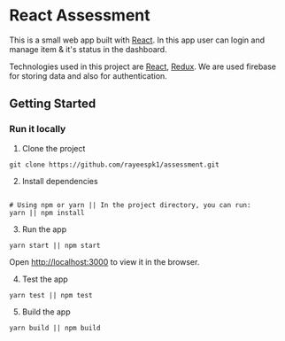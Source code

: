 # React Assessment

This is a small web app built with [React](https://reactjs.org/). In this app user can login and manage item & it's status in the dashboard.

Technologies used in this project are [React](https://reactjs.org/), [Redux](https://redux.js.org/). We are used firebase for storing data and also for authentication.

## Getting Started

### Run it locally

1. Clone the project

```
git clone https://github.com/rayeespk1/assessment.git
```

2. Install dependencies

```

# Using npm or yarn || In the project directory, you can run:
yarn || npm install
```

3. Run the app

```
yarn start || npm start
```
Open [http://localhost:3000](http://localhost:3000) to view it in the browser.

4. Test the app

```
yarn test || npm test
```

5. Build the app

```
yarn build || npm build
```
